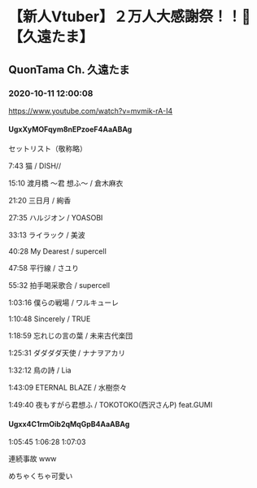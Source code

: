 # 【新人Vtuber】２万人大感謝祭！！🌟【久遠たま】

## QuonTama Ch. 久遠たま

### 2020-10-11 12:00:08

https://www.youtube.com/watch?v=mvmik-rA-I4

#### UgxXyMOFqym8nEPzoeF4AaABAg

セットリスト（敬称略）



7:43 猫 / DISH//

15:10 渡月橋 ～君 想ふ～ / 倉木麻衣

21:20 三日月 / 絢香

27:35 ハルジオン / YOASOBI

33:13 ライラック / 美波

40:28 My Dearest / supercell

47:58 平行線 / さユり

55:32 拍手喝采歌合 / supercell

1:03:16 僕らの戦場 / ワルキューレ

1:10:48 Sincerely / TRUE

1:18:59 忘れじの言の葉 / 未来古代楽団

1:25:31 ダダダダ天使 / ナナヲアカリ

1:32:12 鳥の詩 / Lia

1:43:09 ETERNAL BLAZE / 水樹奈々

1:49:40 夜もすがら君想ふ / TOKOTOKO(西沢さんP) feat.GUMI



#### Ugxx4C1rmOib2qMqGpB4AaABAg

1:05:45  1:06:28 1:07:03 

連続事故 www

めちゃくちゃ可愛い

